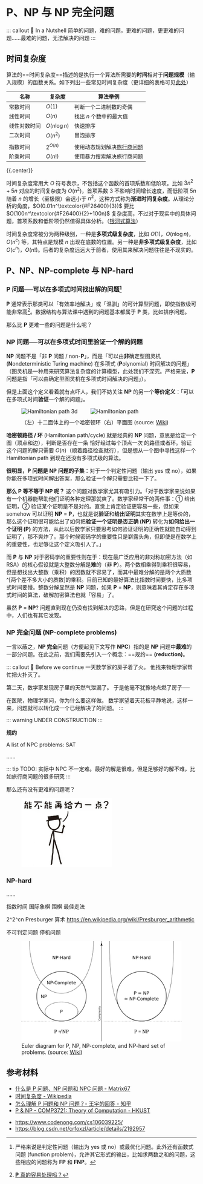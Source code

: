 # P、NP 与 NP 完全问题

<link rel="stylesheet" href="/notes/katex@0.11.1.min.css">

::: callout 🥥 In a Nutshell
简单的问题，难的问题，更难的问题，更更难的问题……最难的问题，无法解决的问题
:::

## 时间复杂度

算法的==时间复杂度==描述的是执行一个算法所需要的**时间**相对于**问题规模**（输入规模）的函数关系。如下列出一些常见时间复杂度（更详细的表格可见[此处](https://zh.wikipedia.org/wiki/%E6%97%B6%E9%97%B4%E5%A4%8D%E6%9D%82%E5%BA%A6#.E5.B8.B8.E8.A7.81.E6.97.B6.E9.97.B4.E5.A4.8D.E6.9D.82.E5.BA.A6.E5.88.97.E8.A1.A8)）

| 名称         | 复杂度       | 算法举例                                                                                                                    |
| ------------ | ------------ | --------------------------------------------------------------------------------------------------------------------------- |
| 常数时间     | $O(1)$       | 判断一个二进制数的奇偶                                                                                                      |
| 线性时间     | $O(n)$       | 找出 $n$ 个数中的最大值                                                                                                     |
| 线性对数时间 | $O(n\log n)$ | 快速排序                                                                                                                    |
| 二次时间     | $O(n^2)$     | 冒泡排序                                                                                                                    |
|              |              |                                                                                                                             |
| 指数时间     | $2^{O(n)}$   | 使用动态规划解决[旅行商问题](https://zh.wikipedia.org/wiki/%E6%97%85%E8%A1%8C%E6%8E%A8%E9%94%80%E5%91%98%E9%97%AE%E9%A2%98) |
| 阶乘时间     | $O(n!)$      | 使用暴力搜索解决旅行商问题                                                                                                  |
{{.center}}

时间复杂度常用大 $O$ 符号表示，不包括这个函数的首项系数和低阶项。比如 $3n^2+5n$ 对应的时间复杂度为 $O(n^2)$，首项系数 $3$ 不影响时间增长速度，而低阶项 $5n$ 随着 $n$ 的增长（至极限）会远小于 $n^2$，这种方式称为**渐进时间复杂度**。从理论分析的角度，$O(0.01n^\textcolor{#F26400}{3})$ 要比 $O(100n^\textcolor{#F26400}{2}+100n)$ 复杂度高，不过对于现实中的具体问题，首项系数和低阶项仍然值得具体分析。（[银河式算法](https://zh.wikipedia.org/wiki/%E9%93%B6%E6%B2%B3%E5%BC%8F%E7%AE%97%E6%B3%95)）

时间复杂度常被分为两种级别，一种是**多项式级复杂度**，比如 $O(1)$，$O(n\log n)$，$O(n^c)$ 等，其特点是规模 $n$ 出现在底数的位置。另一种是**非多项式级复杂度**，比如 $O(c^n)$，$O(n!)$。后者的复杂度远远大于前者，使用其来解决问题往往是不现实的。

## P、NP、NP-complete 与 NP-hard

### P 问题──可以在多项式时间<span class="accent">找出解</span>的问题[^decision-problem]

**P** 通常表示那类可以「有效率地解决」或「温驯」的可计算型问题，即使指数级可能非常高[^does-p-mean-easy]。数据结构与算法课中遇到的问题基本都属于 **P** 类，比如排序问题。

那么比 **P** 更难一些的问题是什么呢？

### NP 问题──可以在多项式时间里<span class="accent">验证一个解</span>的问题

**NP** 问题不是「非 **P** 问题 / non-**P**」，而是「可以由**非**确定型图灵机 (**N**ondeterministic Turing machine) 在多项式 (**P**olynomial) 时间解决的问题」（图灵机是一种用来研究算法复杂度的计算模型，此处我们不深究。严格来说，**P** 问题是指「可以由确定型图灵机在多项式时间解决的问题」）。

但是上面这个定义看着就有点吓人，我们不妨关注 **NP** 的另一个**等价定义**：「可以在多项式时间**验证**一个解的问题」。

<figure>
    <img src="https://upload.wikimedia.org/wikipedia/commons/6/6c/Hamiltonian_path_3d.svg" alt="Hamiltonian path 3d" style="width: 200px; margin-bottom: 10px;">
    <img src="https://upload.wikimedia.org/wikipedia/commons/6/60/Hamiltonian_path.svg" alt="Hamiltonian path" style="width: 200px; margin-bottom: 10px; margin-left: 30px;">
    <figcaption>（左）十二面体上的一个哈密顿环（右）平面图 (source: <a href="https://en.wikipedia.org/wiki/Hamiltonian_path" target="_blank" rel="noopener noreferrer">Wiki</a>)</figcaption>
</figure>

**哈密顿路径 / 环** (Hamiltonian path/cycle) 就是经典的 **NP** 问题，意思是给定一个图（顶点和边），判断是否存在一条 恰好经过每个顶点一次 的路径或者环。验证这个问题的解只需要 $O(n)$（顺着路径检查就行），但是想从一个图中寻找这样一个 Hamiltonian path 到现在还没有多项式级的算法。

**很明显，P 问题是 NP 问题的子集**：对于一个判定性问题（输出 yes 或 no），如果你能在多项式时间解出答案，那么验证一个解只需要比较一下了。

**那么 P 等不等于 NP 呢？** 这个问题对数学家尤其有吸引力。「对于数学家来说如果有一个机器能帮助他们证明各种定理那就爽了。数学家经常干的两件事：① 给出证明，② 验证某个证明是不是对的。直觉上肯定验证更容易一些，但如果 somehow 可以证明 **NP** = **P**，也就是说**验证**和**给出证明**其实在数学上是等价的，那么这个证明很可能给出了如何把**验证一个证明是否正确 (NP)** 转化为**如何给出一个证明 (P)** 的方法，从此以后数学家只要思考如何验证证明的正确性就能自动得到证明了，那不爽炸了。那个时候密码学的重要性只是崭露头角，但即使是在数学上的重要性，也足够让这个定义吸引人了。」

而 **P** 与 **NP** 对于密码学的重要性则在于：现在最广泛应用的非对称加密方法（如 RSA）的核心假设就是大整数分解是**难**的（非 **P**）。两个数相乘得到乘积很容易，但是想找出大整数（乘积）的因数就不容易了，而其中最难分解的是两个大质数^[两个差不多大小的质数]的乘积。目前已知的最好算法比指数时间要快，比多项式时间要慢。整数分解显然是 **NP** 问题，如果 **P** = **NP**，则意味着其肯定存在多项式时间的算法，破解加密算法也就「容易」了。

虽然 **P** = **NP**? 问题直到现在仍没有找到解决的思路，但是在研究这个问题的过程中，人们也有其它发现。

### NP 完全问题 (NP-complete problems)

一言以蔽之，**NP 完全**问题（方便起见下文写作 **NPC**）指的是 **NP** 问题中**最难**的一部分问题。在此之前，我们需要先引入一个概念：==规约== **(reduction)**。

::: callout 🌰 Before we continue
一天数学家的房子着了火。
他找来物理学家帮忙把火扑灭了。

第二天，数学家发现房子里的天然气泄漏了。
于是他毫不犹豫地点燃了房子──

在医院，物理学家问，你为什么要这样做。
数学家望着天花板平静地说，这样一来，问题就可以转化成一个已经解决了的问题。
:::

::: warning
UNDER CONSTRUCTION
:::

**规约**

A list of NPC problems: SAT

……

::: tip
TODO: 实际中 NPC 不一定难。最好的解是很难，但是足够好的解不难，比如旅行商问题的很多研究
:::

那么还有没有更难的问题呢？

<figure>
    <img src="./imgs/whatif.png" style="width: 240px" title="图片来源：《那些古怪又让人忧心的问题》，激光笔">
</figure>

### NP-hard

……

指数时间 国际象棋 围棋 最佳走法

2^2^cn Presburger 算术 https://en.wikipedia.org/wiki/Presburger_arithmetic

不可判定问题 停机问题

<figure>
    <img src="./imgs/p-np-npc.svg" alt="p np npc" class="border">
    <figcaption>Euler diagram for P, NP, NP-complete, and NP-hard set of problems. (source: <a href="https://commons.wikimedia.org/w/index.php?curid=3532181" target="_blank" rel="noopener noreferrer">Wiki</a>)</figcaption>
</figure>

## 参考材料

- [什么是 P 问题、NP 问题和 NPC 问题 - Matrix67](http://www.matrix67.com/blog/archives/105)
- [时间复杂度 - Wikipedia](https://zh.wikipedia.org/wiki/%E6%97%B6%E9%97%B4%E5%A4%8D%E6%9D%82%E5%BA%A6)
- [怎么理解 P 问题和 NP 问题？- 王宇的回答 - 知乎](https://www.zhihu.com/question/27039635/answer/101730260)
- [P & NP - COMP3721: Theory of Computation - HKUST](http://home.cse.ust.hk/~lzhang/teach/comp3721/Notes/21.pdf)

<!--  -->

- https://www.codenong.com/cs106039225/
- https://blog.csdn.net/crfoxzl/article/details/2192957

[^decision-problem]: 严格来说是判定性问题（输出为 yes 或 no）或最优化问题。此外还有函数式问题 (function problem)，允许其它形式的输出，比如求两数之和的问题，这些相应的问题称为 **FP** 和 **FNP**。
[^does-p-mean-easy]: [**P** 真的容易处理吗？](https://zh.wikipedia.org/wiki/P/NP%E9%97%AE%E9%A2%98#P.E7.9C.9F.E7.9A.84.E5.AE.B9.E6.98.93.E5.A4.84.E7.90.86.E5.90.97.EF.BC.9F)
